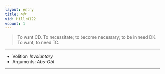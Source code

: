 ```yaml
---
layout: entry
title: མཁོ་
vid: Hill:0122
vcount: 1
---
```

> To want CD\. To necessitate; to become necessary; to be in need DK\. To want, to need TC\.

---
* Volition: _Involuntary_
* Arguments: _Abs-Obl_

---

